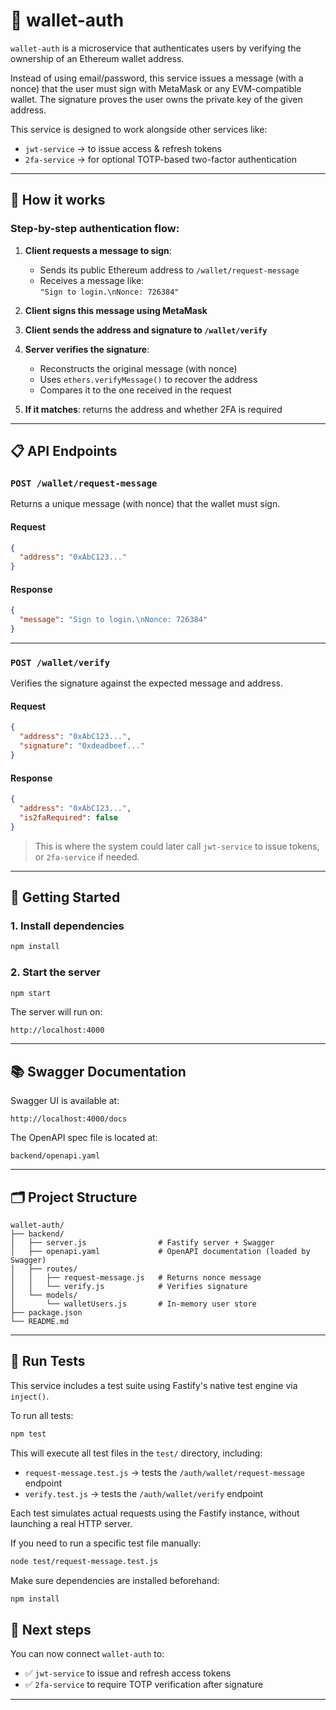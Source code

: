 # 🦊 wallet-auth

`wallet-auth` is a microservice that authenticates users by verifying the ownership of an Ethereum wallet address.

Instead of using email/password, this service issues a message (with a nonce) that the user must sign with MetaMask or any EVM-compatible wallet. The signature proves the user owns the private key of the given address.

This service is designed to work alongside other services like:
- `jwt-service` → to issue access & refresh tokens
- `2fa-service` → for optional TOTP-based two-factor authentication

---

## 📌 How it works

### Step-by-step authentication flow:

1. **Client requests a message to sign**:
   - Sends its public Ethereum address to `/wallet/request-message`
   - Receives a message like:  
     `"Sign to login.\nNonce: 726384"`

2. **Client signs this message using MetaMask**

3. **Client sends the address and signature to `/wallet/verify`**

4. **Server verifies the signature**:
   - Reconstructs the original message (with nonce)
   - Uses `ethers.verifyMessage()` to recover the address
   - Compares it to the one received in the request

5. **If it matches**: returns the address and whether 2FA is required

---

## 📋 API Endpoints

### `POST /wallet/request-message`

Returns a unique message (with nonce) that the wallet must sign.

#### Request
```json
{
  "address": "0xAbC123..."
}
```

#### Response
```json
{
  "message": "Sign to login.\nNonce: 726384"
}
```

---

### `POST /wallet/verify`

Verifies the signature against the expected message and address.

#### Request
```json
{
  "address": "0xAbC123...",
  "signature": "0xdeadbeef..."
}
```

#### Response
```json
{
  "address": "0xAbC123...",
  "is2faRequired": false
}
```

> This is where the system could later call `jwt-service` to issue tokens, or `2fa-service` if needed.

---

## 🚀 Getting Started

### 1. Install dependencies
```bash
npm install
```

### 2. Start the server
```bash
npm start
```

The server will run on:
```
http://localhost:4000
```

---

## 📚 Swagger Documentation

Swagger UI is available at:
```
http://localhost:4000/docs
```

The OpenAPI spec file is located at:
```
backend/openapi.yaml
```

---

## 🗂 Project Structure

```
wallet-auth/
├── backend/
│   ├── server.js                # Fastify server + Swagger
│   ├── openapi.yaml             # OpenAPI documentation (loaded by Swagger)
│   ├── routes/
│   │   ├── request-message.js   # Returns nonce message
│   │   └── verify.js            # Verifies signature
│   └── models/
│       └── walletUsers.js       # In-memory user store
├── package.json
└── README.md
```

---

## 🧪 Run Tests

This service includes a test suite using Fastify's native test engine via `inject()`.

To run all tests:

```bash
npm test
```

This will execute all test files in the `test/` directory, including:

- `request-message.test.js` → tests the `/auth/wallet/request-message` endpoint
- `verify.test.js` → tests the `/auth/wallet/verify` endpoint

Each test simulates actual requests using the Fastify instance, without launching a real HTTP server.

If you need to run a specific test file manually:

```bash
node test/request-message.test.js
```

Make sure dependencies are installed beforehand:

```bash
npm install
```


## 🧩 Next steps

You can now connect `wallet-auth` to:

- ✅ `jwt-service` to issue and refresh access tokens
- ✅ `2fa-service` to require TOTP verification after signature

---